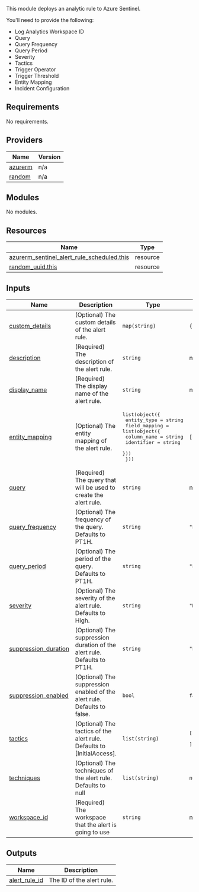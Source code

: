 
This module deploys an analytic rule to Azure Sentinel.

You'll need to provide the following:
- Log Analytics Workspace ID
- Query
- Query Frequency
- Query Period
- Severity
- Tactics
- Trigger Operator
- Trigger Threshold
- Entity Mapping
- Incident Configuration

## Requirements

No requirements.

## Providers

| Name | Version |
|------|---------|
| <a name="provider_azurerm"></a> [azurerm](#provider\_azurerm) | n/a |
| <a name="provider_random"></a> [random](#provider\_random) | n/a |

## Modules

No modules.

## Resources

| Name | Type |
|------|------|
| [azurerm_sentinel_alert_rule_scheduled.this](https://registry.terraform.io/providers/hashicorp/azurerm/latest/docs/resources/sentinel_alert_rule_scheduled) | resource |
| [random_uuid.this](https://registry.terraform.io/providers/hashicorp/random/latest/docs/resources/uuid) | resource |

## Inputs

| Name | Description | Type | Default | Required |
|------|-------------|------|---------|:--------:|
| <a name="input_custom_details"></a> [custom\_details](#input\_custom\_details) | (Optional) The custom details of the alert rule. | `map(string)` | `{}` | no |
| <a name="input_description"></a> [description](#input\_description) | (Required) The description of the alert rule. | `string` | n/a | yes |
| <a name="input_display_name"></a> [display\_name](#input\_display\_name) | (Required) The display name of the alert rule. | `string` | n/a | yes |
| <a name="input_entity_mapping"></a> [entity\_mapping](#input\_entity\_mapping) | (Optional) The entity mapping of the alert rule. | <pre>list(object({<br>    entity_type = string<br>    field_mapping = list(object({<br>      column_name = string<br>      identifier  = string<br>    }))<br>  }))</pre> | `[]` | no |
| <a name="input_query"></a> [query](#input\_query) | (Required) The query that will be used to create the alert rule. | `string` | n/a | yes |
| <a name="input_query_frequency"></a> [query\_frequency](#input\_query\_frequency) | (Optional) The frequency of the query. Defaults to PT1H. | `string` | `"PT1H"` | no |
| <a name="input_query_period"></a> [query\_period](#input\_query\_period) | (Optional) The period of the query. Defaults to PT1H. | `string` | `"PT1H"` | no |
| <a name="input_severity"></a> [severity](#input\_severity) | (Optional) The severity of the alert rule. Defaults to High. | `string` | `"Medium"` | no |
| <a name="input_suppression_duration"></a> [suppression\_duration](#input\_suppression\_duration) | (Optional) The suppression duration of the alert rule. Defaults to PT1H. | `string` | `"PT1H"` | no |
| <a name="input_suppression_enabled"></a> [suppression\_enabled](#input\_suppression\_enabled) | (Optional) The suppression enabled of the alert rule. Defaults to false. | `bool` | `false` | no |
| <a name="input_tactics"></a> [tactics](#input\_tactics) | (Optional) The tactics of the alert rule. Defaults to [InitialAccess]. | `list(string)` | <pre>[<br>  "InitialAccess"<br>]</pre> | no |
| <a name="input_techniques"></a> [techniques](#input\_techniques) | (Optional) The techniques of the alert rule. Defaults to null | `list(string)` | `null` | no |
| <a name="input_workspace_id"></a> [workspace\_id](#input\_workspace\_id) | (Required) The workspace that the alert is going to use | `string` | n/a | yes |

## Outputs

| Name | Description |
|------|-------------|
| <a name="output_alert_rule_id"></a> [alert\_rule\_id](#output\_alert\_rule\_id) | The ID of the alert rule. |
